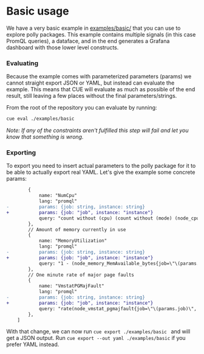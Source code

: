# Basic usage

We have a very basic example in [examples/basic/]( https://github.com/mhausenblas/polly/blob/main/examples/basic) that you can use to explore polly packages.
This example contains multiple signals (in this case PromQL queries), a dataface, and in the end generates a Grafana dashboard with those lower level constructs.

### Evaluating

Because the example comes with parameterized parameters (params) we cannot straight export JSON or  YAML, but instead can evaluate the example. This means that CUE will evaluate as much as possible of the end result, still leaving a few places without the final parameters/strings.

From the root of the repository you can evaluate by running:

```bash
cue eval ./examples/basic
```

*Note: If any of the constraints aren't fulfilled this step will fail and let you know that something is wrong.*

### Exporting

To export you need to insert actual parameters to the polly package for it to be able to actually export real YAML. Let's give the example some concrete params:

```diff
 		{
 			name: "NumCpu"
 			lang: "promql"
-			params: {job: string, instance: string}
+			params: {job: "job", instance: "instance"}
 			query: "count without (cpu) (count without (mode) (node_cpu_seconds_total{job=\"\(params.job)\", instance=\"\(params.instance)\"}))"
 		},
 		// Amount of memory currently in use
 		{
 			name: "MemoryUtilization"
 			lang: "promql"
-			params: {job: string, instance: string}
+			params: {job: "job", instance: "instance"}
 			query: "1 - (node_memory_MemAvailable_bytes{job=\"\(params.job)\", instance=\"\(params.instance)\"} / node_memory_MemTotal_bytes{job=\"\(params.job)\", instance=\"\(params.instance)\"})"
 		},
 		// One minute rate of major page faults
 		{
 			name: "VmstatPGMajFault"
 			lang: "promql"
-			params: {job: string, instance: string}
+			params: {job: "job", instance: "instance"}
 			query: "rate(node_vmstat_pgmajfault{job=\"\(params.job)\", instance=\"\(params.instance)\"}[1m])"
 		},
 	]

```

With that change, we can now run `cue export ./examples/basic ` and will get a JSON output.
Run `cue export --out yaml ./examples/basic` if you prefer YAML instead.

